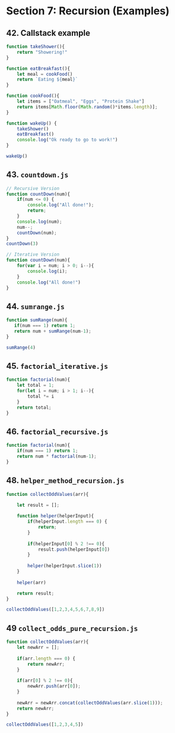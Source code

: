 # Section 7: Recursion (Examples)

## 42. Callstack example
``` javascript
function takeShower(){
    return "Showering!"
}

function eatBreakfast(){
    let meal = cookFood()
    return `Eating ${meal}`
}

function cookFood(){
    let items = ["Oatmeal", "Eggs", "Protein Shake"]
    return items[Math.floor(Math.random()*items.length)];
}

function wakeUp() {
    takeShower()
    eatBreakfast()
    console.log("Ok ready to go to work!")
}

wakeUp()
```

## 43. `countdown.js`
``` javascript
// Recursive Version
function countDown(num){
    if(num <= 0) {
        console.log("All done!");
        return;
    }
    console.log(num);
    num--;
    countDown(num);
}
countDown(3)
```

``` javascript
// Iterative Version
function countDown(num){
    for(var i = num; i > 0; i--){
        console.log(i);
    }
    console.log("All done!")
}
```

## 44. `sumrange.js`
``` javascript
function sumRange(num){
   if(num === 1) return 1; 
   return num + sumRange(num-1);
}

sumRange(4)
```

## 45. `factorial_iterative.js`
``` javascript
function factorial(num){
    let total = 1;
    for(let i = num; i > 1; i--){
        total *= i
    }
    return total;
}
```

## 46. `factorial_recursive.js`
``` javascript
function factorial(num){
    if(num === 1) return 1;
    return num * factorial(num-1);
}
```

## 48. `helper_method_recursion.js`
``` javascript
function collectOddValues(arr){
    
    let result = [];

    function helper(helperInput){
        if(helperInput.length === 0) {
            return;
        }
        
        if(helperInput[0] % 2 !== 0){
            result.push(helperInput[0])
        }
        
        helper(helperInput.slice(1))
    }
    
    helper(arr)

    return result;
}

collectOddValues([1,2,3,4,5,6,7,8,9])
```

## 49 `collect_odds_pure_recursion.js`
``` javascript
function collectOddValues(arr){
    let newArr = [];
    
    if(arr.length === 0) {
        return newArr;
    }
        
    if(arr[0] % 2 !== 0){
        newArr.push(arr[0]);
    }
        
    newArr = newArr.concat(collectOddValues(arr.slice(1)));
    return newArr;
}

collectOddValues([1,2,3,4,5])
```